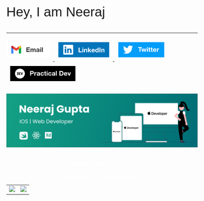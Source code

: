 <!-- # Hey, I am Neeraj -->
<link rel="preconnect" href="https://fonts.gstatic.com">
<link href="https://fonts.googleapis.com/css2?family=Poppins:wght@400;500;600;700&display=swap" rel="stylesheet">
<p style="font-size:2.5em;font-family: 'Poppins', sans-serif;" >Hey, I am Neeraj</p>
<hr style="border-color:white;" />
<a target="_blank" href="mailto:gneeraj32595@gmail.com" target="_blank">
<img style="padding:10px 10px 10px 0px;" height="40em" alt="Email" src="https://raw.githubusercontent.com/neeraj15022001/Neeraj15022001/master/Email.png" />
</a>
<a target="_blank" href="https://www.linkedin.com/in/neeraj3508/" target="_blank">
<img style="padding:10px;" height="40em" alt="LinkedIn" src="https://raw.githubusercontent.com/neeraj15022001/Neeraj15022001/master/Linkedin.png" />
</a>
<a target="_blank" href="https://twitter.com/_neeraj2001_" target="_blank">
<img style="padding:10px;" height="40em" alt="Twitter" src="https://raw.githubusercontent.com/neeraj15022001/Neeraj15022001/master/Twitter.png" />
</a>
<a target="_blank" href="https://dev.to/neeraj3508" target="_blank">
<img style="padding:10px;" height="40em" alt="Practical Dev" src="https://raw.githubusercontent.com/neeraj15022001/Neeraj15022001/master/Dev.png" />
</a>
<div style="padding: 20px 0px;"><img src="https://raw.githubusercontent.com/neeraj15022001/Neeraj15022001/master/bg.png" alt="Neeraj Github Banner"></div>
<p style="color:white;font-weight:500;font-family: 'Poppins', sans-serif;">
   I am a beginner level iOS and Web Developer and Designer and i have still to explore. So, exploring something new related to these technologies and gaining as much as i can. For Collaboration on a project contact me.
</p>
<table width="100%">
  <tr>
    <td>
<img height="180em" src="https://github-readme-stats.vercel.app/api?username=Neeraj15022001&show_icons=true&hide_border=true" /> </td>
 <td> <img height="180em" src="https://github-readme-stats.vercel.app/api/top-langs/?username=Neeraj15022001&show_icons=true&hide_border=true&layout=compact&langs_count=8"/> </td>
  </tr>
 <table>
  
